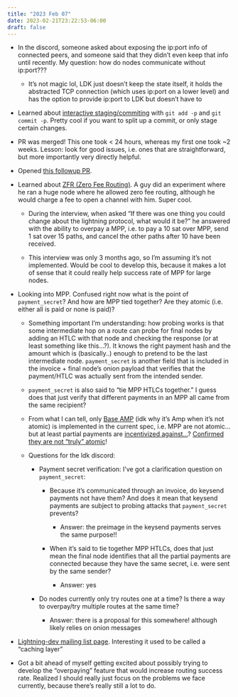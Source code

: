 ```yaml
---
title: "2023 Feb 07"
date: 2023-02-21T23:22:53-06:00
draft: false
---
```


- In the discord, someone asked about exposing the ip:port info of connected peers, and someone said that they didn’t even keep that info until recently. My question: how do nodes communicate without ip:port???

    - It’s not magic lol, LDK just doesn’t keep the state itself, it holds the abstracted TCP connection (which uses ip:port on a lower level) and has the option to provide ip:port to LDK but doesn’t have to
- Learned about [interactive staging/commiting](https://stackoverflow.com/questions/6217156/break-a-previous-commit-into-multiple-commits) with `git add -p` and `git commit -p`. Pretty cool if you want to split up a commit, or only stage certain changes.
- PR was merged! This one took < 24 hours, whereas my first one took ~2 weeks. Lesson: look for good issues, i.e. ones that are straightforward, but more importantly very directly helpful.
- Opened [this followup PR](https://github.com/lightningdevkit/rust-lightning/pull/2022).
- Learned about [ZFR (Zero Fee Routing)](https://lightningnetwork.plus/posts/335). A guy did an experiment where he ran a huge node where he allowed zero fee routing, although he would charge a fee to open a channel with him. Super cool.
    - During the interview, when asked “If there was one thing you could change about the lightning protocol, what would it be?” he answered with the ability to overpay a MPP, i.e. to pay a 10 sat over MPP, send 1 sat over 15 paths, and cancel the other paths after 10 have been received.

    - This interview was only 3 months ago, so I’m assuming it’s not implemented. Would be cool to develop this, because it makes a lot of sense that it could really help success rate of MPP for large nodes.
- Looking into MPP. Confused right now what is the point of `payment_secret`? And how are MPP tied together? Are they atomic (i.e. either all is paid or none is paid)?
    - Something important I’m understanding: how probing works is that some intermediate hop on a route can probe for final nodes by adding an HTLC with that node and checking the response (or at least something like this…?). It knows the right payment hash and the amount which is (basically..) enough to pretend to be the last intermediate node. `payment_secret` is another field that is included in the invoice + final node’s onion payload that verifies that the payment/HTLC was actually sent from the intended sender.

    - `payment_secret` is also said to “tie MPP HTLCs together.” I guess does that just verify that different payments in an MPP all came from the same recipient?
    - From what I can tell, only [Base AMP](https://lists.linuxfoundation.org/pipermail/lightning-dev/2018-November/001577.html) (idk why it’s Amp when it’s not atomic) is implemented in the current spec, i.e. MPP are not atomic…but at least partial payments are [incentivized against…](https://docs.lightning.engineering/the-lightning-network/pathfinding/multipath-payments-mpp)? [Confirmed they are not “truly” atomic](https://github.com/lightning/bolts/blob/master/04-onion-routing.md#rationale)!
    - Questions for the ldk discord:
        - Payment secret verification: I’ve got a clarification question on `payment_secret`:

            - Because it’s communicated through an invoice, do keysend payments not have them? And does it mean that keysend payments are subject to probing attacks that `payment_secret` prevents?

                - Answer: the preimage in the keysend payments serves the same purpose!!
            - When it’s said to tie together MPP HTLCs, does that just mean the final node identifies that all the partial payments are connected because they have the same secret, i.e. were sent by the same sender?
                - Answer: yes
        - Do nodes currently only try routes one at a time? Is there a way to overpay/try multiple routes at the same time?
            - Answer: there is a proposal for this somewhere! although likely relies on onion messages
- [Lightning-dev mailing list page](https://lists.linuxfoundation.org/mailman/listinfo/lightning-dev). Interesting it used to be called a “caching layer”
- Got a bit ahead of myself getting excited about possibly trying to develop the “overpaying” feature that would increase routing success rate. Realized I should really just focus on the problems we face currently, because there’s really still a lot to do.

